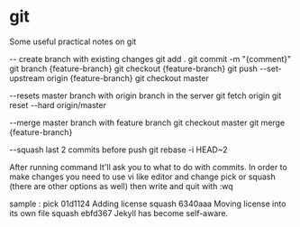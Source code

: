 # git
Some useful practical notes on git

-- create branch with existing changes
git add .
git commit -m "{comment}"
git branch {feature-branch}
git checkout {feature-branch}
git push --set-upstream origin {feature-branch}
git checkout master

--resets master branch with origin branch in the server
git fetch origin
git reset --hard origin/master

--merge master branch with feature branch
git checkout master
git merge {feature-branch}

--squash last 2 commits before push
git rebase -i HEAD~2

After running command It'll ask you to what to do with commits. In order to make changes you need to use vi like editor and change pick or squash (there are other options as well) then write and quit with :wq  

sample : 
pick 01d1124 Adding license
squash 6340aaa Moving license into its own file
squash ebfd367 Jekyll has become self-aware.
